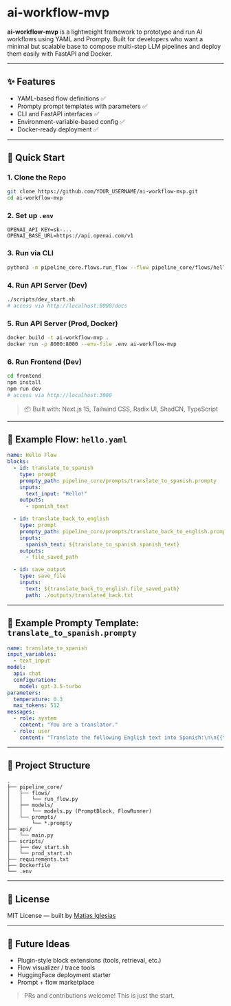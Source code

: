 # ai-workflow-mvp

**ai-workflow-mvp** is a lightweight framework to prototype and run AI workflows using YAML and Prompty. Built for developers who want a minimal but scalable base to compose multi-step LLM pipelines and deploy them easily with FastAPI and Docker.

---

## ✨ Features

- YAML-based flow definitions ✅
- Prompty prompt templates with parameters ✅
- CLI and FastAPI interfaces ✅
- Environment-variable-based config ✅
- Docker-ready deployment ✅

---

## 🚀 Quick Start

### 1. Clone the Repo

```bash
git clone https://github.com/YOUR_USERNAME/ai-workflow-mvp.git
cd ai-workflow-mvp
```

### 2. Set up `.env`

```env
OPENAI_API_KEY=sk-...
OPENAI_BASE_URL=https://api.openai.com/v1
```

### 3. Run via CLI

```bash
python3 -m pipeline_core.flows.run_flow --flow pipeline_core/flows/hello.yaml
```

### 4. Run API Server (Dev)

```bash
./scripts/dev_start.sh
# access via http://localhost:8000/docs
```

### 5. Run API Server (Prod, Docker)

```bash
docker build -t ai-workflow-mvp .
docker run -p 8000:8000 --env-file .env ai-workflow-mvp
```

### 6. Run Frontend (Dev)

```bash
cd frontend
npm install
npm run dev
# access via http://localhost:3000
```

> 📦 Built with: Next.js 15, Tailwind CSS, Radix UI, ShadCN, TypeScript


---

## 🔁 Example Flow: `hello.yaml`

```yaml
name: Hello Flow
blocks:
  - id: translate_to_spanish
    type: prompt
    prompty_path: pipeline_core/prompts/translate_to_spanish.prompty
    inputs:
      text_input: "Hello!"
    outputs:
      - spanish_text

  - id: translate_back_to_english
    type: prompt
    prompty_path: pipeline_core/prompts/translate_back_to_english.prompty
    inputs:
      spanish_text: ${translate_to_spanish.spanish_text}
    outputs:
      - file_saved_path

  - id: save_output
    type: save_file
    inputs:
      text: ${translate_back_to_english.file_saved_path}
      path: ./outputs/translated_back.txt
```

---

## 🧠 Example Prompty Template: `translate_to_spanish.prompty`

```yaml
name: translate_to_spanish
input_variables:
  - text_input
model:
  api: chat
  configuration:
    model: gpt-3.5-turbo
parameters:
  temperature: 0.3
  max_tokens: 512
messages:
  - role: system
    content: "You are a translator."
  - role: user
    content: "Translate the following English text into Spanish:\n\n{{text_input}}"
```

---

## 🧰 Project Structure

```
.
├── pipeline_core/
│   ├── flows/
│   │   └── run_flow.py
│   ├── models/
│   │   └── models.py (PromptBlock, FlowRunner)
│   └── prompts/
│       └── *.prompty
├── api/
│   └── main.py
├── scripts/
│   ├── dev_start.sh
│   └── prod_start.sh
├── requirements.txt
├── Dockerfile
└── .env
```

---

## 📜 License

MIT License — built by [Matias Iglesias](https://github.com/matuteiglesias)

---

## 🌱 Future Ideas

- Plugin-style block extensions (tools, retrieval, etc.)
- Flow visualizer / trace tools
- HuggingFace deployment starter
- Prompt + flow marketplace

> PRs and contributions welcome! This is just the start.


